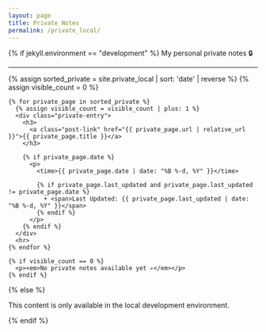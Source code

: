 ```yaml
---
layout: page
title: Private Notes
permalink: /private_local/
---
```


{% if jekyll.environment == "development" %}
  My personal private notes 🔒
  
  <div class="private-list">
    <hr>
    {% assign sorted_private = site.private_local | sort: 'date' | reverse %}
    {% assign visible_count = 0 %}
  
    {% for private_page in sorted_private %}
      {% assign visible_count = visible_count | plus: 1 %}
      <div class="private-entry">
        <h3>
          <a class="post-link" href="{{ private_page.url | relative_url }}">{{ private_page.title }}</a>
        </h3>
  
        {% if private_page.date %}
          <p>
            <time>{{ private_page.date | date: "%B %-d, %Y" }}</time>
            
            {% if private_page.last_updated and private_page.last_updated != private_page.date %}
              • <span>Last Updated: {{ private_page.last_updated | date: "%B %-d, %Y" }}</span>
            {% endif %}
          </p>
        {% endif %}
      </div>
      <hr>
    {% endfor %}
  
    {% if visible_count == 0 %}
      <p><em>No private notes available yet ✍️</em></p>
    {% endif %}
  </div>

{% else %}
  <p>This content is only available in the local development environment.</p>
{% endif %}
